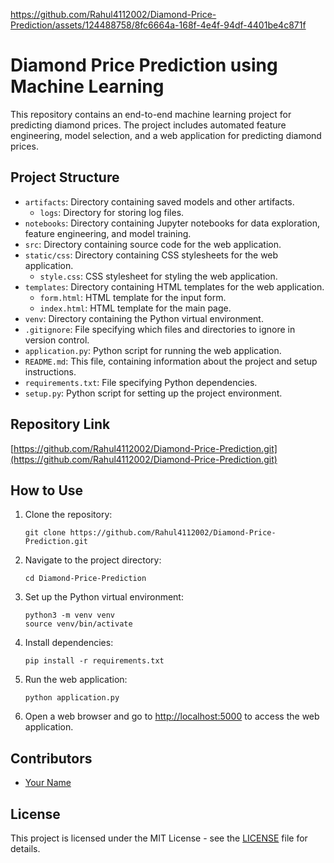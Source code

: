 

https://github.com/Rahul4112002/Diamond-Price-Prediction/assets/124488758/8fc6664a-168f-4e4f-94df-4401be4c871f


# Diamond Price Prediction using Machine Learning

This repository contains an end-to-end machine learning project for predicting diamond prices. The project includes automated feature engineering, model selection, and a web application for predicting diamond prices.

## Project Structure

- `artifacts`: Directory containing saved models and other artifacts.
  - `logs`: Directory for storing log files.
- `notebooks`: Directory containing Jupyter notebooks for data exploration, feature engineering, and model training.
- `src`: Directory containing source code for the web application.
- `static/css`: Directory containing CSS stylesheets for the web application.
  - `style.css`: CSS stylesheet for styling the web application.
- `templates`: Directory containing HTML templates for the web application.
  - `form.html`: HTML template for the input form.
  - `index.html`: HTML template for the main page.
- `venv`: Directory containing the Python virtual environment.
- `.gitignore`: File specifying which files and directories to ignore in version control.
- `application.py`: Python script for running the web application.
- `README.md`: This file, containing information about the project and setup instructions.
- `requirements.txt`: File specifying Python dependencies.
- `setup.py`: Python script for setting up the project environment.

## Repository Link

[https://github.com/Rahul4112002/Diamond-Price-Prediction.git](https://github.com/Rahul4112002/Diamond-Price-Prediction.git)

## How to Use

1. Clone the repository:

   ```
   git clone https://github.com/Rahul4112002/Diamond-Price-Prediction.git
   ```

2. Navigate to the project directory:

   ```
   cd Diamond-Price-Prediction
   ```

3. Set up the Python virtual environment:

   ```
   python3 -m venv venv
   source venv/bin/activate
   ```

4. Install dependencies:

   ```
   pip install -r requirements.txt
   ```

5. Run the web application:

   ```
   python application.py
   ```

6. Open a web browser and go to [http://localhost:5000](http://localhost:5000) to access the web application.

## Contributors

- [Your Name](https://github.com/yourusername)

## License

This project is licensed under the MIT License - see the [LICENSE](LICENSE) file for details.
